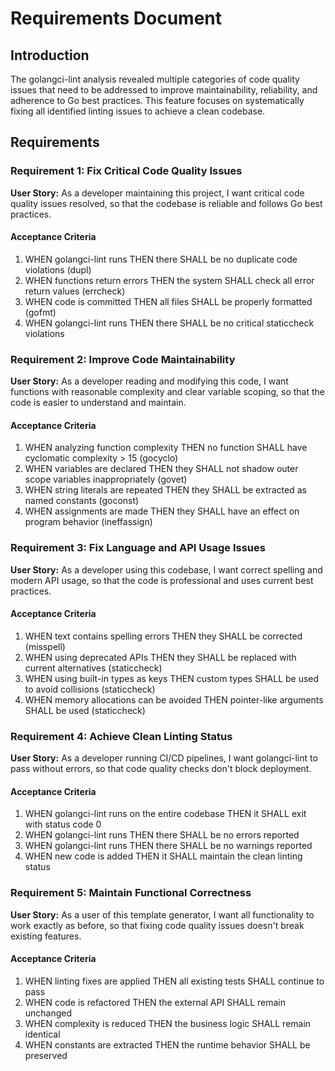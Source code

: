 # Requirements Document

## Introduction

The golangci-lint analysis revealed multiple categories of code quality issues that need to be addressed to improve maintainability, reliability, and adherence to Go best practices. This feature focuses on systematically fixing all identified linting issues to achieve a clean codebase.

## Requirements

### Requirement 1: Fix Critical Code Quality Issues

**User Story:** As a developer maintaining this project, I want critical code quality issues resolved, so that the codebase is reliable and follows Go best practices.

#### Acceptance Criteria

1. WHEN golangci-lint runs THEN there SHALL be no duplicate code violations (dupl)
2. WHEN functions return errors THEN the system SHALL check all error return values (errcheck)
3. WHEN code is committed THEN all files SHALL be properly formatted (gofmt)
4. WHEN golangci-lint runs THEN there SHALL be no critical staticcheck violations

### Requirement 2: Improve Code Maintainability

**User Story:** As a developer reading and modifying this code, I want functions with reasonable complexity and clear variable scoping, so that the code is easier to understand and maintain.

#### Acceptance Criteria

1. WHEN analyzing function complexity THEN no function SHALL have cyclomatic complexity > 15 (gocyclo)
2. WHEN variables are declared THEN they SHALL not shadow outer scope variables inappropriately (govet)
3. WHEN string literals are repeated THEN they SHALL be extracted as named constants (goconst)
4. WHEN assignments are made THEN they SHALL have an effect on program behavior (ineffassign)

### Requirement 3: Fix Language and API Usage Issues

**User Story:** As a developer using this codebase, I want correct spelling and modern API usage, so that the code is professional and uses current best practices.

#### Acceptance Criteria

1. WHEN text contains spelling errors THEN they SHALL be corrected (misspell)
2. WHEN using deprecated APIs THEN they SHALL be replaced with current alternatives (staticcheck)
3. WHEN using built-in types as keys THEN custom types SHALL be used to avoid collisions (staticcheck)
4. WHEN memory allocations can be avoided THEN pointer-like arguments SHALL be used (staticcheck)

### Requirement 4: Achieve Clean Linting Status

**User Story:** As a developer running CI/CD pipelines, I want golangci-lint to pass without errors, so that code quality checks don't block deployment.

#### Acceptance Criteria

1. WHEN golangci-lint runs on the entire codebase THEN it SHALL exit with status code 0
2. WHEN golangci-lint runs THEN there SHALL be no errors reported
3. WHEN golangci-lint runs THEN there SHALL be no warnings reported
4. WHEN new code is added THEN it SHALL maintain the clean linting status

### Requirement 5: Maintain Functional Correctness

**User Story:** As a user of this template generator, I want all functionality to work exactly as before, so that fixing code quality issues doesn't break existing features.

#### Acceptance Criteria

1. WHEN linting fixes are applied THEN all existing tests SHALL continue to pass
2. WHEN code is refactored THEN the external API SHALL remain unchanged
3. WHEN complexity is reduced THEN the business logic SHALL remain identical
4. WHEN constants are extracted THEN the runtime behavior SHALL be preserved
